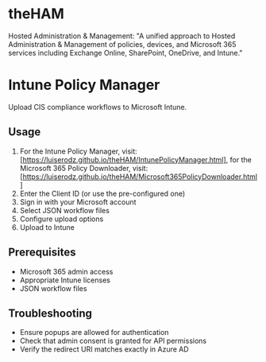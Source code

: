 # theHAM
Hosted Administration &amp; Management: "A unified approach to Hosted Administration &amp; Management of policies, devices, and Microsoft 365 services including Exchange Online, SharePoint, OneDrive, and Intune."
# Intune Policy Manager

Upload CIS compliance workflows to Microsoft Intune.

## Usage

1. For the Intune Policy Manager, visit: [https://luiserodz.github.io/theHAM/IntunePolicyManager.html], for the Microsoft 365 Policy Downloader, visit: [https://luiserodz.github.io/theHAM/Microsoft365PolicyDownloader.html]
2. Enter the Client ID (or use the pre-configured one)
3. Sign in with your Microsoft account
4. Select JSON workflow files
5. Configure upload options
6. Upload to Intune

## Prerequisites

- Microsoft 365 admin access
- Appropriate Intune licenses
- JSON workflow files

## Troubleshooting

- Ensure popups are allowed for authentication
- Check that admin consent is granted for API permissions
- Verify the redirect URI matches exactly in Azure AD

